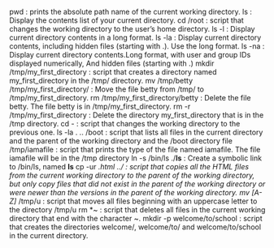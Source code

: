 pwd : prints the absolute path name of the current working directory.
ls : Display the contents list of your current directory.
cd /root : script that changes the working directory to the user’s home directory.
ls -l : Display current directory contents in a long format.
ls -la : Display current directory contents, including hidden files (starting with .). Use the long format.
ls -na : Display current directory contents.Long format, with user and group IDs displayed numerically, And hidden files (starting with .)
mkdir /tmp/my_first_directory : script that creates a directory named my_first_directory in the /tmp/ directory.
mv /tmp/betty /tmp/my_first_directory/ : Move the file betty from /tmp/ to /tmp/my_first_directory.
rm /tmp/my_first_directory/betty : Delete the file betty. The file betty is in /tmp/my_first_directory.
rm -r /tmp/my_first_directory : Delete the directory my_first_directory that is in the /tmp directory.
cd - : script that changes the working directory to the previous one.
ls -la . .. /boot : script that lists all files  in the current directory and the parent of the working directory and the /boot directory
file /tmp/iamafile : script that prints the type of the file named iamafile. The file iamafile will be in the /tmp directory
ln -s /bin/ls ./__ls__ : Create a symbolic link to /bin/ls, named __ls__
cp -ur *.html ../ : script that copies all the HTML files from the current working directory to the parent of the working directory, but only copy files that did not exist in the parent of the working directory or were newer than the versions in the parent of the working directory.
mv [A-Z]* /tmp/u : script that moves all files beginning with an uppercase letter to the directory /tmp/u
rm *~ : script that deletes all files in the current working directory that end with the character ~.
mkdir -p welcome/to/school : script that creates the directories welcome/, welcome/to/ and welcome/to/school in the current directory.
